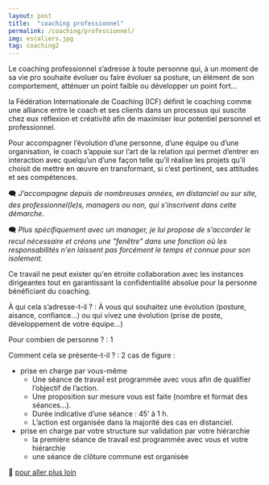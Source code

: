 ```yaml
---
layout: post
title:  "coaching professionnel"
permalink: /coaching/professionnel/
img: escaliers.jpg
tag: coaching2
---
```

Le coaching professionnel s’adresse à toute personne qui, à un moment de sa vie pro souhaite évoluer ou faire évoluer sa posture, un élément de son comportement, atténuer un point faible ou développer un point fort…


la Fédération Internationale de Coaching (ICF) définit le coaching comme une alliance entre le coach et ses clients dans un processus qui suscite chez eux réflexion et créativité afin de maximiser leur potentiel personnel et professionnel.

Pour accompagner l’évolution d’une personne, d’une équipe ou d’une organisation, le coach s’appuie sur l’art de la relation qui permet d’entrer en interaction avec quelqu’un d’une façon telle qu’il réalise les projets qu’il choisit de mettre en œuvre en transformant, si c’est pertinent, ses attitudes et ses compétences.


🗨 *J’accompagne depuis de nombreuses années, en distanciel ou sur site, des professionnel(le)s, managers ou non, qui s’inscrivent dans cette démarche.*

🗨 *Plus spécifiquement avec un manager, je lui propose de s'accorder le recul nécessaire et créons une "fenêtre" dans une fonction où les responsabilités n'en laissent pas forcément le temps et connue pour son isolement.*

Ce travail ne peut exister qu'en étroite collaboration avec les instances dirigeantes tout en garantissant la confidentialité absolue pour la personne bénéficiant du coaching.


À qui cela s’adresse-t-il ?
: À vous qui souhaitez une évolution (posture, aisance, confiance…) ou qui vivez une évolution (prise de poste, développement de votre équipe...)

Pour combien de personne ?
: 1

Comment cela se présente-t-il ?
: 2 cas de figure :
  - prise en charge par vous-même
    - Une séance de travail est programmée avec vous afin de qualifier l’objectif de l’action.
    - Une proposition sur mesure vous est faite (nombre et format des séances…).
    - Durée indicative d’une séance : 45’ à 1 h.
    - L’action est organisée dans la majorité des cas en distanciel. 
  - prise en charge par votre structure sur validation par votre hiérarchie
    - la première séance de travail est programmée avec vous et votre hiérarchie
    - une séance de clôture commune est organisée


👣 [pour aller plus loin](https://acade-fr.github.io/bheema/contact/)

